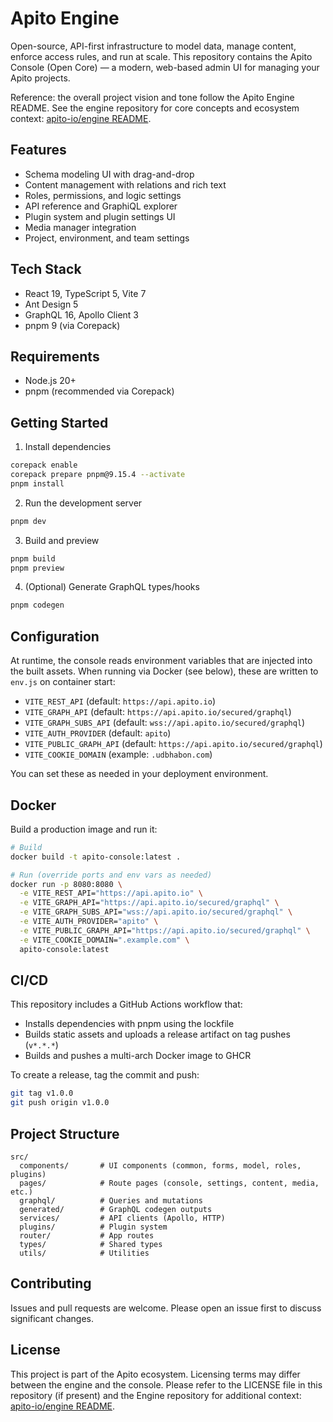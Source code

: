 # Apito Engine

Open-source, API-first infrastructure to model data, manage content, enforce access rules, and run at scale. This repository contains the Apito Console (Open Core) — a modern, web-based admin UI for managing your Apito projects.

Reference: the overall project vision and tone follow the Apito Engine README. See the engine repository for core concepts and ecosystem context: [apito-io/engine README](https://github.com/apito-io/engine/blob/main/README.md).

## Features

- Schema modeling UI with drag-and-drop
- Content management with relations and rich text
- Roles, permissions, and logic settings
- API reference and GraphiQL explorer
- Plugin system and plugin settings UI
- Media manager integration
- Project, environment, and team settings

## Tech Stack

- React 19, TypeScript 5, Vite 7
- Ant Design 5
- GraphQL 16, Apollo Client 3
- pnpm 9 (via Corepack)

## Requirements

- Node.js 20+
- pnpm (recommended via Corepack)

## Getting Started

1) Install dependencies

```bash
corepack enable
corepack prepare pnpm@9.15.4 --activate
pnpm install
```

2) Run the development server

```bash
pnpm dev
```

3) Build and preview

```bash
pnpm build
pnpm preview
```

4) (Optional) Generate GraphQL types/hooks

```bash
pnpm codegen
```

## Configuration

At runtime, the console reads environment variables that are injected into the built assets. When running via Docker (see below), these are written to `env.js` on container start:

- `VITE_REST_API` (default: `https://api.apito.io`)
- `VITE_GRAPH_API` (default: `https://api.apito.io/secured/graphql`)
- `VITE_GRAPH_SUBS_API` (default: `wss://api.apito.io/secured/graphql`)
- `VITE_AUTH_PROVIDER` (default: `apito`)
- `VITE_PUBLIC_GRAPH_API` (default: `https://api.apito.io/secured/graphql`)
- `VITE_COOKIE_DOMAIN` (example: `.udbhabon.com`)

You can set these as needed in your deployment environment.

## Docker

Build a production image and run it:

```bash
# Build
docker build -t apito-console:latest .

# Run (override ports and env vars as needed)
docker run -p 8080:8080 \
  -e VITE_REST_API="https://api.apito.io" \
  -e VITE_GRAPH_API="https://api.apito.io/secured/graphql" \
  -e VITE_GRAPH_SUBS_API="wss://api.apito.io/secured/graphql" \
  -e VITE_AUTH_PROVIDER="apito" \
  -e VITE_PUBLIC_GRAPH_API="https://api.apito.io/secured/graphql" \
  -e VITE_COOKIE_DOMAIN=".example.com" \
  apito-console:latest
```

## CI/CD

This repository includes a GitHub Actions workflow that:

- Installs dependencies with pnpm using the lockfile
- Builds static assets and uploads a release artifact on tag pushes (`v*.*.*`)
- Builds and pushes a multi-arch Docker image to GHCR

To create a release, tag the commit and push:

```bash
git tag v1.0.0
git push origin v1.0.0
```

## Project Structure

```
src/
  components/       # UI components (common, forms, model, roles, plugins)
  pages/            # Route pages (console, settings, content, media, etc.)
  graphql/          # Queries and mutations
  generated/        # GraphQL codegen outputs
  services/         # API clients (Apollo, HTTP)
  plugins/          # Plugin system
  router/           # App routes
  types/            # Shared types
  utils/            # Utilities
```

## Contributing

Issues and pull requests are welcome. Please open an issue first to discuss significant changes.

## License

This project is part of the Apito ecosystem. Licensing terms may differ between the engine and the console. Please refer to the LICENSE file in this repository (if present) and the Engine repository for additional context: [apito-io/engine README](https://github.com/apito-io/engine/blob/main/README.md).
